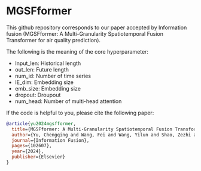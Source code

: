 # MGSFformer
This github repository corresponds to our paper accepted by Information fusion (MGSFformer: A Multi-Granularity Spatiotemporal Fusion Transformer for air quality prediction).


The following is the meaning of the core hyperparameter:
- Input_len: Historical length
- out_len: Future length
- num_id: Number of time series 
- IE_dim: Embedding size
- emb_size: Embedding size
- dropout: Droupout
- num_head: Number of multi-head attention


If the code is helpful to you, please cite the following paper:
```bibtex
@article{yu2024mgsfformer,
  title={MGSFformer: A Multi-Granularity Spatiotemporal Fusion Transformer for Air Quality Prediction},
  author={Yu, Chengqing and Wang, Fei and Wang, Yilun and Shao, Zezhi and Sun, Tao and Yao, Di and Xu, Yongjun},
  journal={Information Fusion},
  pages={102607},
  year={2024},
  publisher={Elsevier}
}
```
